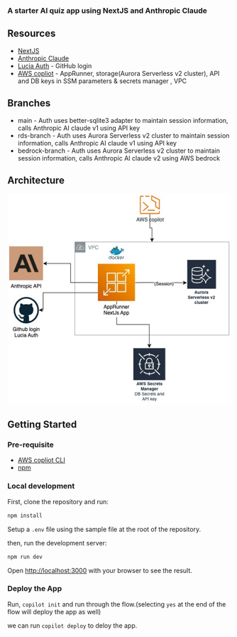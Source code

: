 ### A starter AI quiz app using NextJS and Anthropic Claude

## Resources

- [NextJS](https://nextjs.org)
- [Anthropic Claude](https://www.anthropic.com/) 
- [Lucia Auth](https://lucia-auth.com/) - GitHub login
- [AWS copliot](https://aws.github.io/copilot-cli/) - AppRunner, storage(Aurora Serverless v2 cluster), API and DB keys in SSM parameters & secrets manager , VPC

## Branches

- main - Auth uses better-sqlite3 adapter to maintain session information, calls Anthropic AI claude v1 using API key
- rds-branch - Auth uses Aurora Serverless v2 cluster to maintain session information, calls Anthropic AI claude v1 using API key
- bedrock-branch - Auth uses Aurora Serverless v2 cluster to maintain session information, calls Anthropic AI claude v2 using AWS bedrock

## Architecture

![Architecture](/quizai.jpg)


## Getting Started

### Pre-requisite

- [AWS copliot CLI](https://aws.github.io/copilot-cli/)
- [npm](https://www.npmjs.com/)

### Local development

First, clone the repository and run:

```bash
npm install
```

Setup a `.env` file using the sample file at the root of the repository.

then, run the development server:

```bash
npm run dev
```

Open [http://localhost:3000](http://localhost:3000) with your browser to see the result.

### Deploy the App

Run, `copilot init` and run through the flow.(selecting `yes` at the end of the flow will deploy the app as well)

we can run `copilot deploy` to deloy the app.
